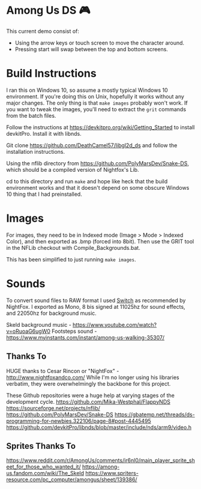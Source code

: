 # Among Us DS 🎮

This current demo consist of:

- Using the arrow keys or touch screen to move the character around.
- Pressing start will swap between the top and bottom screens.
 
# Build Instructions
I ran this on Windows 10, so assume a mostly typical Windows 10 environment. If you're doing this on Unix, hopefully it works without any major changes. The only thing is that `make images` probably won't work. If you want to tweak the images, you'll need to extract the `grit` commands from the batch files.

Follow the instructions at https://devkitpro.org/wiki/Getting_Started to install devkitPro. Install it with libnds.

Git clone https://github.com/DeathCamel57/libgl2d_ds and follow the installation instructions.

Using the nflib directory from https://github.com/PolyMarsDev/Snake-DS, which should be a compiled version of Nightfox's Lib.

cd to this directory and run `make` and hope like heck that the build environment works and that it doesn't depend on some obscure Windows 10 thing that I had preinstalled.

# Images

For images, they need to be in Indexed mode (Image > Mode > Indexed Color), and then exported as .bmp (forced into 8bit). Then use the GRIT tool in the
NFLib checkout with Compile_Backgrounds.bat.

This has been simplified to just running `make images`.

# Sounds
To convert sound files to RAW format I used [Switch](http://www.nch.com.au/switch/plus.html) as recommended by NightFox. I exported as Mono, 8 bis signed at 11025hz for sound effects, and 22050hz for background music.

Skeld background music - https://www.youtube.com/watch?v=oRuoaG6ugW0
Footsteps sound - https://www.myinstants.com/instant/among-us-walking-35307/

## Thanks To

HUGE thanks to Cesar Rincon or "NightFox" - http://www.nightfoxandco.com/
While I'm no longer using his libraries verbatim, they were overwhelmingly the backbone for this project.

These Github repositories were a huge help at varying stages of the development cycle.
https://github.com/Mika-Westphal/FlappyNDS
https://sourceforge.net/projects/nflib/
https://github.com/PolyMarsDev/Snake-DS
https://gbatemp.net/threads/ds-programming-for-newbies.322106/page-8#post-4445495
https://github.com/devkitPro/libnds/blob/master/include/nds/arm9/video.h

## Sprites Thanks To
https://www.reddit.com/r/AmongUs/comments/ir6nl0/main_player_sprite_sheet_for_those_who_wanted_it/
https://among-us.fandom.com/wiki/The_Skeld
https://www.spriters-resource.com/pc_computer/amongus/sheet/139386/